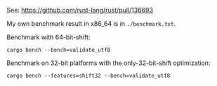 See: <https://github.com/rust-lang/rust/pull/136693>

My own benchmark result in x86\_64 is in `./benchmark.txt`.

Benchmark with 64-bit-shift:

`cargo bench --bench=validate_utf8`

Benchmark on 32-bit platforms with the only-32-bit-shift optimization:

`cargo bench --features=shift32 --bench=validate_utf8`

